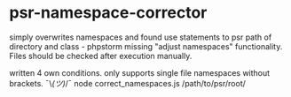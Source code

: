 # psr-namespace-corrector
simply overwrites namespaces and found use statements to psr path of directory and class - phpstorm missing "adjust namespaces" functionality. Files should be checked after execution manually.

written 4 own conditions. only supports single file namespaces without brackets. ¯\\_(ツ)_/¯
node correct_namespaces.js /path/to/psr/root/
